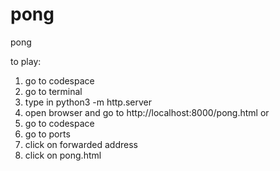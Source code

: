 # pong
pong

to play:
1. go to codespace
2. go to terminal
3. type in python3 -m http.server
4. open browser and go to http://localhost:8000/pong.html
or
1. go to codespace
2. go to ports
3. click on forwarded address
4. click on pong.html
